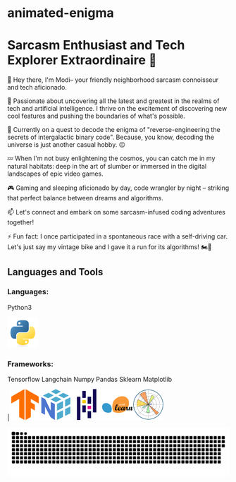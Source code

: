 # animated-enigma
# Sarcasm Enthusiast and Tech Explorer Extraordinaire 🚀

👋 Hey there, I'm Modi– your friendly neighborhood sarcasm connoisseur and tech aficionado.

🤖 Passionate about uncovering all the latest and greatest in the realms of tech and artificial intelligence. I thrive on the excitement of discovering new cool features and pushing the boundaries of what's possible.

🌌 Currently on a quest to decode the enigma of  "reverse-engineering the secrets of intergalactic binary code". Because, you know, decoding the universe is just another casual hobby. 😉

💤 When I'm not busy enlightening the cosmos, you can catch me in my natural habitats: deep in the art of slumber or immersed in the digital landscapes of epic video games.

🎮 Gaming and sleeping aficionado by day, code wrangler by night – striking that perfect balance between dreams and algorithms.

📫 Let's connect and embark on some sarcasm-infused coding adventures together!

⚡ Fun fact: I once participated in a spontaneous race with a self-driving car. Let's just say my vintage bike and I gave it a run for its algorithms! 🏍️🤖




## Languages and Tools 
<div>

### Languages:
   Python3 


<img src=".github/workflows/python-original.svg" title="Python"  alt="Python" width="70" height="70"/>


### Frameworks:


   Tensorflow      Langchain      Numpy      Pandas      Sklearn       Matplotlib 

   
|<img src=".github/workflows/tensorflow-original.svg" title="TensorFlow"  alt="TensorFlow" width="70" height="70"/><img src=".github/workflows/numpy-original.svg" title="Numpy" alt="Numpy" width="70" height="70"/><img src=".github/workflows/pandas-original.svg" title="Pandas" alt="Pandas" width="70" height="70"/><img src=".github/workflows/scikitlearn-original.svg" title="sklearn" alt="sklearn" width="70" height="70"/><img src=".github/workflows/matplotlib-original.svg" title="Matplotlib" alt="Matplotlib" width="70" height="70"/>


</div>


<p align="center">
 <img width="1000" src=".github/workflows/main.svg" alt="snake"/>
</p>
